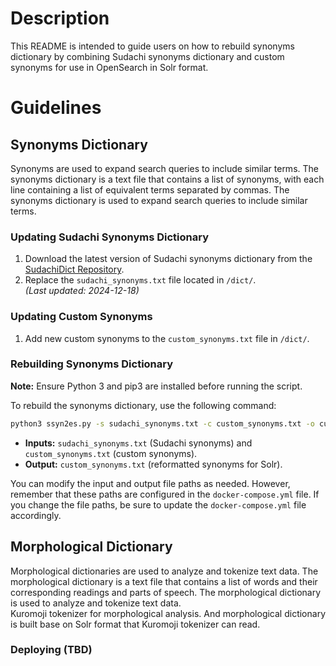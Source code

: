# Description

This README is intended to guide users on how to rebuild synonyms dictionary by combining Sudachi synonyms dictionary and custom synonyms for use in OpenSearch in Solr format.

# Guidelines

## Synonyms Dictionary
Synonyms are used to expand search queries to include similar terms. The synonyms dictionary is a text file that contains a list of synonyms, with each line containing a list of equivalent terms separated by commas. The synonyms dictionary is used to expand search queries to include similar terms.
<br>

### Updating Sudachi Synonyms Dictionary
1. Download the latest version of Sudachi synonyms dictionary from the [SudachiDict Repository](https://github.com/WorksApplications/SudachiDict/tree/develop/src/main/text).
2. Replace the `sudachi_synonyms.txt` file located in `/dict/`.  
   *(Last updated: 2024-12-18)*

### Updating Custom Synonyms
1. Add new custom synonyms to the `custom_synonyms.txt` file in `/dict/`.

### Rebuilding Synonyms Dictionary
**Note:** Ensure Python 3 and pip3 are installed before running the script.

To rebuild the synonyms dictionary, use the following command:
```bash
python3 ssyn2es.py -s sudachi_synonyms.txt -c custom_synonyms.txt -o custom_synonyms.txt
```

- **Inputs:** `sudachi_synonyms.txt` (Sudachi synonyms) and `custom_synonyms.txt` (custom synonyms).
- **Output:** `custom_synonyms.txt` (reformatted synonyms for Solr).  

You can modify the input and output file paths as needed. However, remember that these paths are configured in the `docker-compose.yml` file. If you change the file paths, be sure to update the `docker-compose.yml` file accordingly.

## Morphological Dictionary
Morphological dictionaries are used to analyze and tokenize text data. The morphological dictionary is a text file that contains a list of words and their corresponding readings and parts of speech. The morphological dictionary is used to analyze and tokenize text data.
<br>
Kuromoji tokenizer for morphological analysis. And morphological dictionary is built base on Solr format 
that Kuromoji tokenizer can read.
### Deploying (TBD)
